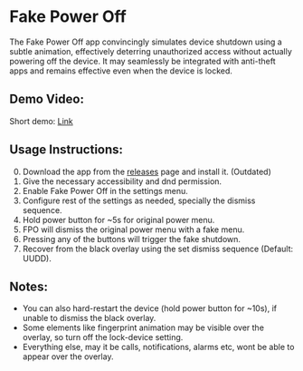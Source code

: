 # Fake Power Off
The Fake Power Off app convincingly simulates device shutdown using a subtle animation, effectively deterring unauthorized access without actually powering off the device. It may seamlessly be integrated with anti-theft apps and remains effective even when the device is locked.

## Demo Video:
Short demo: <a href="https://youtube.com/shorts/NDdwKGHlrnw"/>Link</a>

## Usage Instructions:
0. Download the app from the <a href="https://github.com/BinitDOX/FakePowerOff/releases/tag/v0.1">releases</a> page and install it. (Outdated)
1. Give the necessary accessibility and dnd permission.
2. Enable Fake Power Off in the settings menu.
3. Configure rest of the settings as needed, specially the dismiss sequence.
4. Hold power button for ~5s for original power menu.
5. FPO will dismiss the original power menu with a fake menu.
6. Pressing any of the buttons will trigger the fake shutdown.
7. Recover from the black overlay using the set dismiss sequence (Default: UUDD).

## Notes:
- You can also hard-restart the device (hold power button for ~10s), if unable to dismiss the black overlay.
- Some elements like fingerprint animation may be visible over the overlay, so turn off the lock-device setting.
- Everything else, may it be calls, notifications, alarms etc, wont be able to appear over the overlay.
